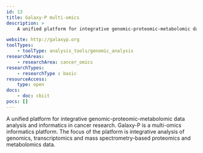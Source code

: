 ```yaml
---
id: 13
title: Galaxy-P multi-omics
description: >
    A unified platform for integrative genomic-proteomic-metabolomic data analysis and informatics in cancer research. Galaxy-P is a multi-omics informatics platform.

website: http://galaxyp.org
toolTypes:
    - toolType: analysis_tools/genomic_analysis
researchAreas:
    - researchArea: cancer_omics
researchTypes:
    - researchType : basic
resourceAccess:
    type: open
docs:
    - doc: cbiit
pocs: []        
---
```

A unified platform for integrative genomic-proteomic-metabolomic data analysis and informatics in cancer research. Galaxy-P is a multi-omics informatics platform. The focus of the platform is integrative analysis of genomics, transcriptomics and mass spectrometry-based proteomics and metabolomics data.
